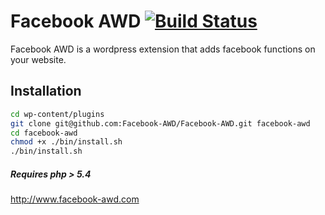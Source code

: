 Facebook AWD [![Build Status](https://travis-ci.org/Facebook-AWD/Facebook-AWD.svg?branch=Version2)](https://travis-ci.org/Facebook-AWD/Facebook-AWD)
=========

Facebook AWD is a wordpress extension that adds facebook functions on your website.

Installation
--------------

```sh
cd wp-content/plugins
git clone git@github.com:Facebook-AWD/Facebook-AWD.git facebook-awd
cd facebook-awd
chmod +x ./bin/install.sh
./bin/install.sh
```

##### Requires php > 5.4

http://www.facebook-awd.com